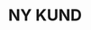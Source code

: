 ---
title: NY KUND
id: 1
description: ""
image: /img/default.jpg
slug: ny-kund
brandLogo: /img/brand_Default.png
brandUrl: " "
templateKey: category-page

---